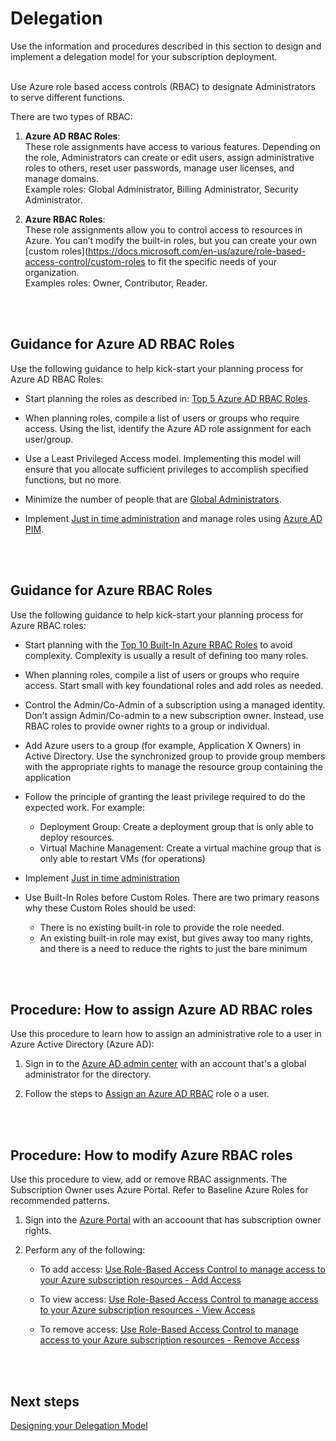 # Delegation
Use the information and procedures described in this section to design and implement a delegation model for your subscription deployment.
<br />
<br />

Use Azure role based access controls (RBAC) to designate Administrators to serve different functions.

There are two types of RBAC:  
1. **Azure AD RBAC Roles**:  
  These role assignments have access to various features. Depending on the role, Administrators can create or edit users, assign administrative roles to others, reset user passwords, manage user licenses, and manage domains.  
  Example roles: Global Administrator, Billing Administrator, Security Administrator.

2. **Azure RBAC Roles**:  
  These role assignments allow you to control access to resources in Azure. You can’t modify the built-in roles, but you can create your own [custom roles](https://docs.microsoft.com/en-us/azure/role-based-access-control/custom-roles to fit the specific needs of your organization.  
  Examples roles: Owner, Contributor, Reader.
<br />
<br />

## Guidance for Azure AD RBAC Roles
Use the following guidance to help kick-start your planning process for Azure AD RBAC Roles: 

- Start planning the roles as described in: [Top 5 Azure AD RBAC Roles](https://github.com/nmcgregor/Azure-Security/blob/master/4.2.2-Top-5-Azure-AD-RBAC-Roles.md).
 

- When planning roles, compile a list of users or groups who require access. Using the list, identify the Azure AD role assignment for each user/group.  

- Use a Least Privileged Access model. Implementing this model will ensure that you allocate sufficient privileges to accomplish specified functions, but no more.  

- Minimize the number of people that are [Global Administrators](https://docs.microsoft.com/en-us/azure/active-directory/active-directory-assign-admin-roles-azure-portal#details-about-the-global-administrator-role). 

- Implement [Just in time administration](https://docs.microsoft.com/en-us/azure/active-directory/active-directory-privileged-identity-management-configure#just-in-time-administrator-access) and manage roles using [Azure AD PIM](https://docs.microsoft.com/en-us/azure/active-directory/active-directory-privileged-identity-management-configure). 
<br />
<br />

## Guidance for Azure RBAC Roles
Use the following guidance to help kick-start your planning process for Azure RBAC roles:

- Start planning with the [Top 10 Built-In Azure RBAC Roles](https://github.com/nmcgregor/Azure-Security/blob/master/4.2.3-Top-10-Built-In-Azure-RBAC-Roles.md) to avoid complexity. Complexity is usually a result of defining too many roles. 

- When planning roles, compile a list of users or groups who require access. Start small with key foundational roles and add roles as needed.

- Control the Admin/Co-Admin of a subscription using a managed identity. Don't assign Admin/Co-admin to a new subscription 
owner. Instead, use RBAC roles to provide owner rights to a group or individual. 

- Add Azure users to a group (for example, Application X Owners) in Active Directory. Use the synchronized group to provide 
group members with the appropriate rights to manage the resource group containing the application

- Follow the principle of granting the least privilege required to do the expected work. For example:
   - Deployment Group: Create a deployment group that is only able to deploy resources. 
   - Virtual Machine Management: Create a virtual machine group that is only able to restart VMs (for operations) 

- Implement [Just in time administration](https://docs.microsoft.com/en-us/azure/active-directory/active-directory-privileged-identity-management-configure#just-in-time-administrator-access) 

- Use Built-In Roles before Custom Roles. There are two primary reasons why these Custom Roles should be used: 
    - There is no existing built-in role to provide the role needed. 
    - An existing built-in role may exist, but gives away too many rights, and there is a need to reduce the rights to just the 
bare minimum 
<br />
<br />

## Procedure: How to assign Azure AD RBAC roles

Use this procedure to learn how to assign an administrative role to a user in Azure Active Directory (Azure AD):

1. Sign in to the [Azure AD admin center](https://aad.portal.azure.com/) with an account that's a global administrator for the directory.

2. Follow the steps to [Assign an Azure AD RBAC](https://docs.microsoft.com/en-us/azure/active-directory/active-directory-users-assign-role-azure-portal) role o a user. 
<br />
<br />

## Procedure: How to modify Azure RBAC roles

Use this procedure to view, add or remove RBAC assignments. The Subscription Owner uses Azure Portal. Refer to 
Baseline Azure Roles for recommended patterns. 

1. Sign into the [Azure Portal](https://ea.azure.com) with an accoount that has subscription owner rights.

2. Perform any of the following: 

   - To add access: [Use Role-Based Access Control to manage access to your Azure subscription resources - 
     Add Access](https://docs.microsoft.com/en-us/azure/role-based-access-control/role-assignments-portal?toc=%252fazure%252factive-directory%252ftoc.json#add-access) 

   - To view access:  [Use Role-Based Access Control to manage access to your Azure subscription 
     resources - View Access](https://docs.microsoft.com/en-us/azure/role-based-access-control/role-assignments-portal?toc=%252fazure%252factive-directory%252ftoc.json#view-access) 

   - To remove access: [Use Role-Based Access Control to manage access to your Azure subscription 
     resources - Remove Access](https://docs.microsoft.com/en-us/azure/role-based-access-control/role-assignments-portal?toc=%252fazure%252factive-directory%252ftoc.json#remove-access) 
<br />
<br />

## Next steps
[Designing your Delegation Model](https://github.com/nmcgregor/Azure-Security/blob/master/4.2.1-Design-your-Delegation-Model.md)
